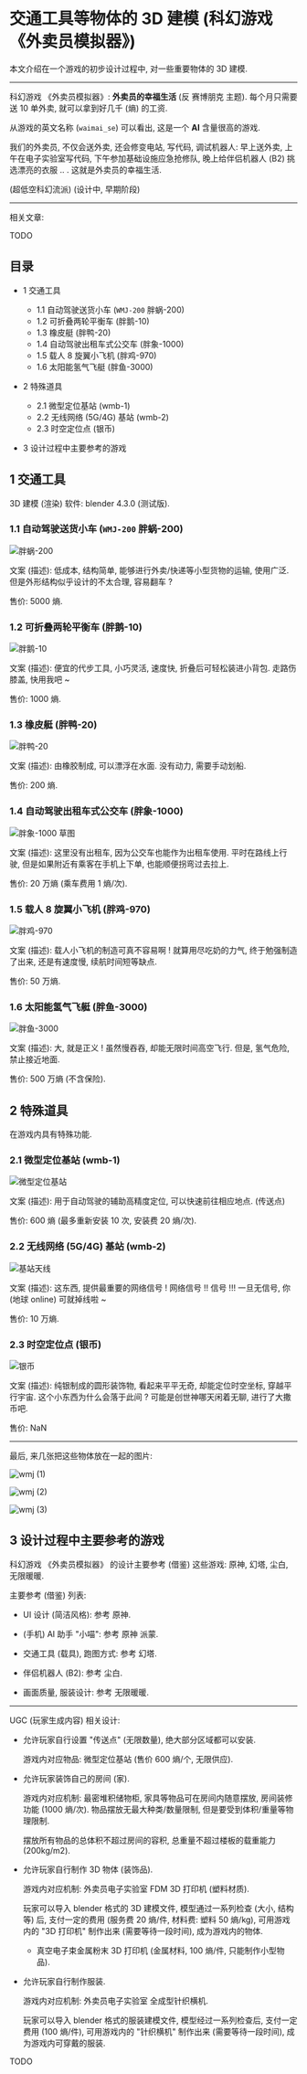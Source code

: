 # 交通工具等物体的 3D 建模 (科幻游戏 《外卖员模拟器》)

本文介绍在一个游戏的初步设计过程中, 对一些重要物体的 3D 建模.

----

科幻游戏 《外卖员模拟器》: **外卖员的幸福生活** (反 赛博朋克 主题).
每个月只需要送 10 单外卖, 就可以拿到好几千 (熵) 的工资.

从游戏的英文名称 (`waimai_se`) 可以看出, 这是一个 **AI** 含量很高的游戏.

我们的外卖员, 不仅会送外卖, 还会修变电站, 写代码, 调试机器人:
早上送外卖, 上午在电子实验室写代码, 下午参加基础设施应急抢修队,
晚上给伴侣机器人 (B2) 挑选漂亮的衣服 .. .
这就是外卖员的幸福生活.

(超低空科幻流派) (设计中, 早期阶段)

----

相关文章:

TODO


## 目录

+ 1 交通工具

  - 1.1 自动驾驶送货小车 (`WMJ-200` 胖蜗-200)
  - 1.2 可折叠两轮平衡车 (胖鹅-10)
  - 1.3 橡皮艇 (胖鸭-20)
  - 1.4 自动驾驶出租车式公交车 (胖象-1000)
  - 1.5 载人 8 旋翼小飞机 (胖鸡-970)
  - 1.6 太阳能氢气飞艇 (胖鱼-3000)

+ 2 特殊道具

  - 2.1 微型定位基站 (wmb-1)
  - 2.2 无线网络 (5G/4G) 基站 (wmb-2)
  - 2.3 时空定位点 (银币)

+ 3 设计过程中主要参考的游戏


## 1 交通工具

3D 建模 (渲染) 软件: blender 4.3.0 (测试版).

### 1.1 自动驾驶送货小车 (`WMJ-200` 胖蜗-200)

![胖蜗-200](./图/11-p-1.png)

文案 (描述): 低成本, 结构简单, 能够进行外卖/快递等小型货物的运输, 使用广泛.
但是外形结构似乎设计的不太合理, 容易翻车 ?

售价: 5000 熵.

### 1.2 可折叠两轮平衡车 (胖鹅-10)

![胖鹅-10](./图/12-p-h.png)

文案 (描述): 便宜的代步工具, 小巧灵活, 速度快, 折叠后可轻松装进小背包.
走路伤膝盖, 快用我吧 ~

售价: 1000 熵.

### 1.3 橡皮艇 (胖鸭-20)

![胖鸭-20](./图/13-p-h.png)

文案 (描述): 由橡胶制成, 可以漂浮在水面. 没有动力, 需要手动划船.

售价: 200 熵.

### 1.4 自动驾驶出租车式公交车 (胖象-1000)

![胖象-1000 草图](./图/14-r-1.png)

文案 (描述): 这里没有出租车, 因为公交车也能作为出租车使用.
平时在路线上行驶, 但是如果附近有乘客在手机上下单, 也能顺便拐弯过去拉上.

售价: 20 万熵 (乘车费用 1 熵/次).

### 1.5 载人 8 旋翼小飞机 (胖鸡-970)

![胖鸡-970](./图/15-p-h.png)

文案 (描述): 载人小飞机的制造可真不容易啊 !
就算用尽吃奶的力气, 终于勉强制造了出来, 还是有速度慢, 续航时间短等缺点.

售价: 50 万熵.

### 1.6 太阳能氢气飞艇 (胖鱼-3000)

![胖鱼-3000](./图/16-p-1.png)

文案 (描述): 大, 就是正义 ! 虽然慢吞吞, 却能无限时间高空飞行.
但是, 氢气危险, 禁止接近地面.

售价: 500 万熵 (不含保险).


## 2 特殊道具

在游戏内具有特殊功能.

### 2.1 微型定位基站 (wmb-1)

![微型定位基站](./图/21-b-h.png)

文案 (描述): 用于自动驾驶的辅助高精度定位, 可以快速前往相应地点. (传送点)

售价: 600 熵 (最多重新安装 10 次, 安装费 20 熵/次).

### 2.2 无线网络 (5G/4G) 基站 (wmb-2)

![基站天线](./图/22-b-h.png)

文案 (描述): 这东西, 提供最重要的网络信号 ! 网络信号 !! 信号 !!!
一旦无信号, 你 (地球 online) 可就掉线啦 ~

售价: 10 万熵.

### 2.3 时空定位点 (银币)

![银币](./图/23-q-h.png)

文案 (描述):
纯银制成的圆形装饰物, 看起来平平无奇, 却能定位时空坐标, 穿越平行宇宙.
这个小东西为什么会落于此间 ? 可能是创世神哪天闲着无聊, 进行了大撒币吧.

售价: NaN

----

最后, 来几张把这些物体放在一起的图片:

![wmj (1)](./图/2-a-1.png)

![wmj (2)](./图/2-a-2.png)

![wmj (3)](./图/2-a-3.png)


## 3 设计过程中主要参考的游戏

科幻游戏 《外卖员模拟器》 的设计主要参考 (借鉴) 这些游戏:
原神, 幻塔, 尘白, 无限暖暖.

主要参考 (借鉴) 列表:

+ UI 设计 (简洁风格): 参考 原神.

+ (手机) AI 助手 "小喵": 参考 原神 派蒙.

+ 交通工具 (载具), 跑图方式: 参考 幻塔.

+ 伴侣机器人 (B2): 参考 尘白.

+ 画面质量, 服装设计: 参考 无限暖暖.

----

UGC (玩家生成内容) 相关设计:

+ 允许玩家自行设置 "传送点" (无限数量), 绝大部分区域都可以安装.

  游戏内对应物品: 微型定位基站 (售价 600 熵/个, 无限供应).

+ 允许玩家装饰自己的房间 (家).

  游戏内对应机制: 最密堆积储物柜, 家具等物品可在房间内随意摆放,
  房间装修功能 (1000 熵/次).
  物品摆放无最大种类/数量限制, 但是要受到体积/重量等物理限制.

  摆放所有物品的总体积不超过房间的容积, 总重量不超过楼板的载重能力 (200kg/m2).

+ 允许玩家自行制作 3D 物体 (装饰品).

  游戏内对应机制: 外卖员电子实验室 FDM 3D 打印机 (塑料材质).

  玩家可以导入 blender 格式的 3D 建模文件, 模型通过一系列检查 (大小, 结构等) 后,
  支付一定的费用 (服务费 20 熵/件, 材料费: 塑料 50 熵/kg),
  可用游戏内的 "3D 打印机" 制作出来 (需要等待一段时间), 成为游戏内的物体.

  - 真空电子束金属粉末 3D 打印机 (金属材料, 100 熵/件, 只能制作小型物品).

+ 允许玩家自行制作服装.

  游戏内对应机制: 外卖员电子实验室 全成型针织横机.

  玩家可以导入 blender 格式的服装建模文件, 模型经过一系列检查后,
  支付一定费用 (100 熵/件), 可用游戏内的 "针织横机" 制作出来 (需要等待一段时间),
  成为游戏内可穿戴的服装.

TODO
